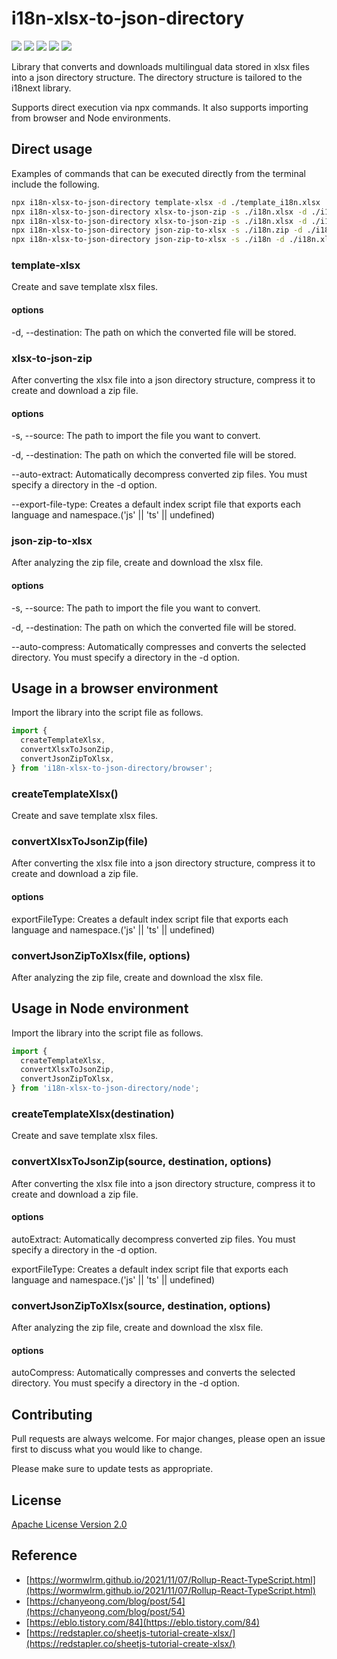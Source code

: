 # i18n-xlsx-to-json-directory

![](https://img.shields.io/npm/v/i18n-xlsx-to-json-directory)
![](https://img.shields.io/npm/l/i18n-xlsx-to-json-directory)
![](https://img.shields.io/npm/dt/i18n-xlsx-to-json-directory)
![](https://img.shields.io/github/contributors/snapperbay4453/i18n-xlsx-to-json-directory)
![](https://img.shields.io/github/last-commit/snapperbay4453/i18n-xlsx-to-json-directory)


Library that converts and downloads multilingual data stored in xlsx files into a json directory structure. The directory structure is tailored to the i18next library.

Supports direct execution via npx commands. It also supports importing from browser and Node environments.


## Direct usage

Examples of commands that can be executed directly from the terminal include the following.

```bash
npx i18n-xlsx-to-json-directory template-xlsx -d ./template_i18n.xlsx
npx i18n-xlsx-to-json-directory xlsx-to-json-zip -s ./i18n.xlsx -d ./i18n.zip --export-file-type js
npx i18n-xlsx-to-json-directory xlsx-to-json-zip -s ./i18n.xlsx -d ./i18n --export-file-type ts --auto-extract
npx i18n-xlsx-to-json-directory json-zip-to-xlsx -s ./i18n.zip -d ./i18n.xlsx
npx i18n-xlsx-to-json-directory json-zip-to-xlsx -s ./i18n -d ./i18n.xlsx --auto-compress
```

### template-xlsx

Create and save template xlsx files.

#### options

-d, --destination: The path on which the converted file will be stored.

### xlsx-to-json-zip

After converting the xlsx file into a json directory structure, compress it to create and download a zip file.

#### options

-s, --source: The path to import the file you want to convert.

-d, --destination: The path on which the converted file will be stored.

--auto-extract: Automatically decompress converted zip files. You must specify a directory in the -d option.

--export-file-type: Creates a default index script file that exports each language and namespace.('js' || 'ts' || undefined)

### json-zip-to-xlsx

After analyzing the zip file, create and download the xlsx file.

#### options

-s, --source: The path to import the file you want to convert.

-d, --destination: The path on which the converted file will be stored.

--auto-compress: Automatically compresses and converts the selected directory. You must specify a directory in the -d option.


## Usage in a browser environment

Import the library into the script file as follows.

```javascript
import {
  createTemplateXlsx,
  convertXlsxToJsonZip,
  convertJsonZipToXlsx,
} from 'i18n-xlsx-to-json-directory/browser';
```

### createTemplateXlsx()

Create and save template xlsx files.

### convertXlsxToJsonZip(file)

After converting the xlsx file into a json directory structure, compress it to create and download a zip file.

#### options

exportFileType: Creates a default index script file that exports each language and namespace.('js' || 'ts' || undefined)

### convertJsonZipToXlsx(file, options)

After analyzing the zip file, create and download the xlsx file.


## Usage in Node environment

Import the library into the script file as follows.

```javascript
import {
  createTemplateXlsx,
  convertXlsxToJsonZip,
  convertJsonZipToXlsx,
} from 'i18n-xlsx-to-json-directory/node';
```

### createTemplateXlsx(destination)

Create and save template xlsx files.

### convertXlsxToJsonZip(source, destination, options)

After converting the xlsx file into a json directory structure, compress it to create and download a zip file.

#### options

autoExtract: Automatically decompress converted zip files. You must specify a directory in the -d option.

exportFileType: Creates a default index script file that exports each language and namespace.('js' || 'ts' || undefined)

### convertJsonZipToXlsx(source, destination, options)

After analyzing the zip file, create and download the xlsx file.

#### options

autoCompress: Automatically compresses and converts the selected directory. You must specify a directory in the -d option.


## Contributing

Pull requests are always welcome. For major changes, please open an issue first
to discuss what you would like to change.

Please make sure to update tests as appropriate.


## License

[Apache License Version 2.0](https://www.apache.org/licenses/LICENSE-2.0)


## Reference

* [https://wormwlrm.github.io/2021/11/07/Rollup-React-TypeScript.html](https://wormwlrm.github.io/2021/11/07/Rollup-React-TypeScript.html)
* [https://chanyeong.com/blog/post/54](https://chanyeong.com/blog/post/54)
* [https://eblo.tistory.com/84](https://eblo.tistory.com/84)
* [https://redstapler.co/sheetjs-tutorial-create-xlsx/](https://redstapler.co/sheetjs-tutorial-create-xlsx/)
